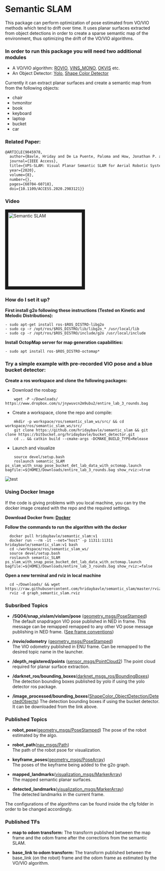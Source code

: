 # Semantic SLAM #

This package can perform optimization of pose estimated from VO/VIO methods which tend to drift over time. It uses planar surfaces extracted from object detections in order to create a sparse semantic map of the environment, thus optimizing the drift of the VO/VIO algorithms.

### In order to run this package you will need two additional modules ###
- A VO/VIO algorithm: [ROVIO](https://github.com/ethz-asl/rovio), [VINS_MONO](https://github.com/HKUST-Aerial-Robotics/VINS-Mono), [OKVIS](https://github.com/ethz-asl/okvis) etc. 
- An Object Detector: [Yolo](https://github.com/leggedrobotics/darknet_ros), [Shape Color Detector](https://bitbucket.org/hridaybavle/bucket_detector)

Currently it can extract planar surfaces and create a semantic map from from the following objects:
- chair
- tvmonitor
- book
- keyboard
- laptop
- bucket
- car

### Related Paper: ###

```latex
@ARTICLE{9045978,
  author={Bavle, Hriday and De La Puente, Paloma and How, Jonathan P. and Campoy, Pascual},
  journal={IEEE Access}, 
  title={VPS-SLAM: Visual Planar Semantic SLAM for Aerial Robotic Systems}, 
  year={2020},
  volume={8},
  number={},
  pages={60704-60718},
  doi={10.1109/ACCESS.2020.2983121}}
```

### Video ###

<a href="https://vimeo.com/368217703" target="_blank"><img src="semantic_slam.png" 
alt="Semantic SLAM" width="" height="240" border="10" /></a>

### How do I set it up? 

**First install g2o following these instructions (Tested on Kinetic and Melodic Distributions):**
```
- sudo apt-get install ros-$ROS_DISTRO-libg2o
- sudo cp -r /opt/ros/$ROS_DISTRO/lib/libg2o_* /usr/local/lib
- sudo cp -r /opt/ros/$ROS_DISTRO/include/g2o /usr/local/include
```
**Install OctopMap server for map generation capabilities:**
```
- sudo apt install ros-$ROS_DISTRO-octomap*
```

### Try a simple example with pre-recorded VIO pose and a blue bucket detector:

**Create a ros workspace and clone the following packages:**

- Download the rosbag: 
```    
    wget -P ~/Downloads/ https://www.dropbox.com/s/jnywuvcn2m9ubu2/entire_lab_3_rounds.bag
```
- Create a workspace, clone the repo and compile:
```
    mkdir -p workspace/ros/semantic_slam_ws/src/ && cd workspace/ros/semantic_slam_ws/src/    
    git clone https://github.com/hridaybavle/semantic_slam && git clone https://bitbucket.org/hridaybavle/bucket_detector.git   
    cd .. && catkin build --cmake-args -DCMAKE_BUILD_TYPE=Release
```     
- Launch and visualize
```    
    source devel/setup.bash
    roslaunch semantic_SLAM ps_slam_with_snap_pose_bucket_det_lab_data_with_octomap.launch bagfile:=${HOME}/Downloads/entire_lab_3_rounds.bag show_rviz:=true  
```    

![test](octomap.gif)

### Using Docker Image

If the code is giving problems with you local machine, you can try the docker image created with the repo and the required settings. 

**Download Docker from: [Docker](https://docs.docker.com/engine/install/ubuntu/)**

**Follow the commands to run the algorithm with the docker**
```
  docker pull hridaybavle/semantic_slam:v1 	
  docker run --rm -it --net="host" -p 11311:11311 hridaybavle/semantic_slam:v1 bash
  cd ~/workspace/ros/semantic_slam_ws/
  source devel/setup.bash
  roslaunch semantic_SLAM ps_slam_with_snap_pose_bucket_det_lab_data_with_octomap.launch bagfile:=${HOME}/Downloads/entire_lab_3_rounds.bag show_rviz:=false  
```
**Open a new terminal and rviz in local machine**
```
  cd ~/Downloads/ && wget https://raw.githubusercontent.com/hridaybavle/semantic_slam/master/rviz/graph_semantic_slam.rviz
  rviz -d graph_semantic_slam.rviz	
```

### Subsribed Topics 

- **/SQ04/snap_vislam/vislam/pose** ([geometry_msgs/PoseStamped](http://docs.ros.org/api/geometry_msgs/html/msg/PoseStamped.html))  
The default snapdragon VIO pose published in NED in frame. This message can be remapped remapped to any other VO pose message publishing in NED frame. ([See frame conventions](https://en.wikipedia.org/wiki/Axes_conventions))


- **/rovio/odometry** ([geometry_msgs/PoseStamped](http://docs.ros.org/melodic/api/nav_msgs/html/msg/Odometry.html))  
The VIO odometry published in ENU frame. Can be remapped to the desired topic name in the launcher. 


- **/depth_registered/points** ([sensor_msgs/PointCloud2](http://docs.ros.org/melodic/api/sensor_msgs/html/msg/PointCloud2.html)) 
The point cloud required for planar surface extraction. 


- **/darknet_ros/bounding_boxes**([darknet_msgs_ros/BoundingBoxes](https://github.com/leggedrobotics/darknet_ros))  
The detection bounding boxes published by yolo if using the yolo detector ros package. 

- **/image_processed/bounding_boxes**([ShapeColor_ObjectDetection/DetectedObjects](https://hridaybavle@bitbucket.org/hridaybavle/bucket_detector.git))
The detection bounding boxes if using the bucket detector. It can be downloaded from the link above. 


### Published Topics

- **robot_pose**([geometry_msgs/PoseStamped](http://docs.ros.org/melodic/api/nav_msgs/html/msg/Odometry.html)) 
The pose of the robot estimated by the algo.

- **robot_path**([nav_msgs/Path](http://docs.ros.org/melodic/api/nav_msgs/html/msg/Path.html))  
The path of the robot psoe for visualization.

- **keyframe_poses**([geometry_msgs/PoseArray](http://docs.ros.org/melodic/api/geometry_msgs/html/msg/PoseArray.html))  
The poses of the keyframe being added to the g2o graph.

- **mapped_landmarks**([visualization_msgs/MarkerArray](http://docs.ros.org/melodic/api/visualization_msgs/html/msg/MarkerArray.html))  
The mapped semantic planar surfaces.

- **detected_landmarks**([visualization_msgs/MarkerArray](http://docs.ros.org/melodic/api/visualization_msgs/html/msg/MarkerArray.html))  
The detected landmarks in the current frame. 

The configurations of the algorithms can be found inside the cfg folder in order to be changed accordingly.

### Published TFs

- **map to odom transform:** The transform published between the map frame and the odom frame after the corrections from the semantic SLAM.

- **base_link to odom transform:** The transform published between the base_link (on the robot) frame and the odom frame as estimated by the VO/VIO algorithm.





